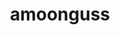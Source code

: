 ---
id: 591
title: amoonguss
types: [grass,poison]
image: https://raw.githubusercontent.com/PokeAPI/sprites/master/sprites/pokemon/591.png
---